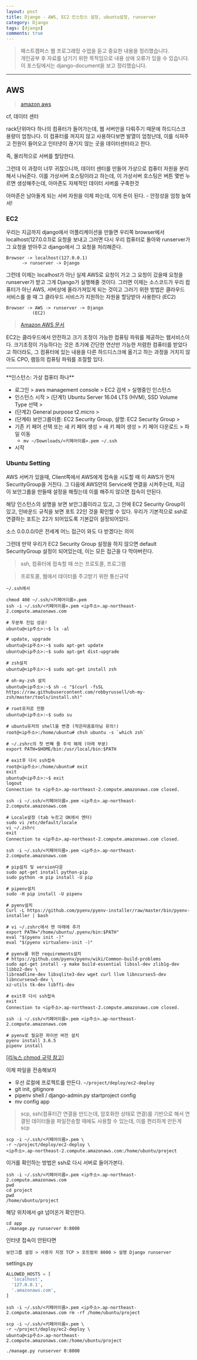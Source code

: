 ```yaml
---
layout: post
title: Django - AWS, EC2 인스턴스 설정, ubuntu설정, runserver
category: Django
tags: [django]
comments: true
---
```


> 패스트캠퍼스 웹 프로그래밍 수업을 듣고 중요한 내용을 정리했습니다.     
개인공부 후 자료를 남기기 위한 목적임으로 내용 상에 오류가 있을 수 있습니다.      
> 이 포스팅에서는 django-document을 보고 정리했습니다.

<hr>

## AWS

> [amazon aws](https://aws.amazon.com/ko/)

cf, 데이터 센터

rack단위마다 하나의 컴퓨터가 들어가는데, 웹 서버만을 다뤄주기 때문에 하드디스크 용량이 엄청나다. 이 컴퓨터를 꺼지지 않고 사용하다보면 발열이 엄청난데, 이를 식혀주고 전원이 들어오고 인터넷이 끊기지 않는 곳을 데이터센터라고 한다.

즉, 물리적으로 서버를 할당한다.

그런데 이 과정이 너무 귀찮으니까, 데이터 센터를 만들어 가상으로 컴퓨터 자원을 분리해서 나눠준다. 이를 가상서버 호스팅이라고 하는데, 이 가상서버 호스팅은 버튼 몇번 누르면 생성해주는데, 아마존도 자체적인 데이터 서버를 구축한것

아마존은 남아돌게 되는 서버 자원을 이제 파는데, 이게 돈이 된다. - 안정성을 엄청 높여서!

### EC2

우리는 지금까지 django에서 어플리케이션을 만들면 우리쪽 browser에서 localhost(127.0.0.1)로 요청을 보내고 그러면 다시 우리 컴퓨터로 돌아와 runserver가 그 요청을 받아주고 django에서 그 요청을 처리해준다.

```
Browser -> localhost(127.0.0.1)
      -> runserver -> Django
```

그런데 이제는 localhost가 아닌 실제 AWS로 요청이 가고 그 요청이 갔을때 요청을 runserver가 받고 그게 Django가 실행해줄 것이다. 그러면 이제는 소스코드가 우리 컴퓨터가 아닌 AWS, 서버상에 올라가져있게 되는 것이고 그러기 위한 방법은 클라우드 서비스를 쓸 때 그 클라우드 서비스가 지원하는 자원을 할당받아 사용한다 (EC2)

```
Browser -> AWS -> runserver -> Django
          (EC2)
```

> [Amazon AWS 문서](https://docs.aws.amazon.com/ko_kr/AWSEC2/latest/UserGuide/concepts.html)

EC2는 클라우드에서 안전하고 크기 조정이 가능한 컴퓨팅 파워를 제공하는 웹서비스이다. 크기조정이 가능하다는 것은 초기에 간단한 연산만 가능한 저렴한 컴퓨터를 받았다고 하더라도, 그 컴퓨터에 있는 내용을 다른 하드디스크에 옮기고 하는 과정을 거치지 않아도 CPO, 램등의 컴퓨팅 파워를 조절할 있다.

<hr>
**인스턴스: 가상 컴퓨터 하나**

- 로그인 > aws management console > EC2 검색 > 실행중인 인스턴스
- 인스턴스 시작 > (단계1) Ubuntu Server 16.04 LTS (HVM), SSD Volume Type 선택 >
- (단계2) General purpose t2.micro >
- (단계6) 보안그룹이름: EC2 Security Group, 설명: EC2 Security Group >
- 기존 키 페어 선택 또는 새 키 페어 생성 > 새 키 페어 생성 > 키 페어 다운로드 > 파일 이동
  - `mv ~/Downloads/<키페어이름>.pem ~/.ssh`
- 시작


### Ubuntu Setting

AWS 서버가 있을때, Client쪽에서 AWS에게 접속을 시도할 때 이 AWS가 먼저 SecurityGroup을 거친다. 그 다음에 AWS안의 Service에 연결을 시켜주는데, 지금 이 보안그룹을 만들때 설정을 해줬는데 이를 해주지 않으면 접속이 안된다.

해당 인스턴스의 설명을 보면 보안그룹이라고 있고, 그 안에 EC2 Security Group이 있고, 인바운드 규칙을 보면 포트 22인 것을 확인할 수 있다. 우리가 기본적으로 ssh로 연결하는 포트는 22가 되어있도록 기본값이 설정되어있다.

소스 0.0.0.0/0은 전세계 어느 접근이 와도 다 받겠다는 의미

그런데 만약 우리가 EC2 Security Group 설정을 하지 않으면 default SecurityGroup 설정이 되어있는데, 이는 모든 접근을 다 막아버린다.

> ssh, 컴퓨터에 접속할 때 쓰는 프로토콜, 프로그램

> 프로토콜, 웹에서 데이터를 주고받기 위한 통신규약

```
~/.ssh에서

chmod 400 ~/.ssh/<키페어이름>.pem
ssh -i ~/.ssh/<키페어이름>.pem <ip주소>.ap-northeast-2.compute.amazonaws.com

# 우분투 진입 성공!
ubuntu@<ip주소>:~$ ls -al

# update, upgrade
ubuntu@<ip주소>:~$ sudo apt-get update
ubuntu@<ip주소>:~$ sudo apt-get dist-upgrade

# zsh설치
ubuntu@<ip주소>:~$ sudo apt-get install zsh

# oh-my-zsh 설치
ubuntu@<ip주소>:~$ sh -c "$(curl -fsSL https://raw.githubusercontent.com/robbyrussell/oh-my-zsh/master/tools/install.sh)"

# root유저로 전환
ubuntu@<ip주소>:~$ sudo su

# ubuntu유저의 shell을 변경 (작은따옴표아님 유의!)
root@<ip주소>:/home/ubuntu# chsh ubuntu -s `which zsh`

# ~/.zshrc의 첫 번째 줄 주석 해제 (아래 부분)
export PATH=$HOME/bin:/usr/local/bin:$PATH

# exit후 다시 ssh접속
root@<ip주소>:/home/ubuntu# exit
exit
ubuntu@<ip주소>:~$ exit
logout
Connection to <ip주소>.ap-northeast-2.compute.amazonaws.com closed.

ssh -i ~/.ssh/<키페어이름>.pem <ip주소>.ap-northeast-2.compute.amazonaws.com

# Locale설정 (tab 누르고 OK에서 엔터)
sudo vi /etc/default/locale
vi ~/.zshrc
exit
Connection to <ip주소>.ap-northeast-2.compute.amazonaws.com closed.

ssh -i ~/.ssh/<키페어이름>.pem <ip주소>.ap-northeast-2.compute.amazonaws.com

# pip설치 및 version다운
sudo apt-get install python-pip
sudo python -m pip install -U pip

# pipenv설치
sudo -H pip install -U pipenv

# pyenv설치
Curl -L https://github.com/pyenv/pyenv-installer/raw/master/bin/pyenv-installer | bash

# vi ~/.zshrc에서 맨 아래에 추가
export PATH="/home/ubuntu/.pyenv/bin:$PATH"
eval "$(pyenv init -)"
eval "$(pyenv virtualenv-init -)"

# pyenv를 위한 requirements설치
# https://github.com/pyenv/pyenv/wiki/Common-build-problems
sudo apt-get install -y make build-essential libssl-dev zlib1g-dev libbz2-dev \
libreadline-dev libsqlite3-dev wget curl llvm libncurses5-dev libncursesw5-dev \
xz-utils tk-dev libffi-dev

# exit후 다시 ssh접속
exit
Connection to <ip주소>.ap-northeast-2.compute.amazonaws.com closed.

ssh -i ~/.ssh/<키페어이름>.pem <ip주소>.ap-northeast-2.compute.amazonaws.com

# pyenv로 필요한 파이썬 버전 설치
pyenv install 3.6.5
pipenv install
```

[[리눅스 chmod 규약 참고]](https://conory.com/blog/19194)


이제 파일을 전송해보자

- 우선 로컬에 프로젝트를 만든다. `~/project/deploy/ec2-deploy`
- git init, gitignore
- pipenv shell / django-admin.py startproject config
- mv config app

> scp, ssh(컴퓨터간 연결을 만드는데, 암호화한 상태로 연결)를 기반으로 해서 연결된 데이터들을 파일전송할 때에도 사용할 수 있는데, 이를 편리하게 만든게 scp

```
scp -i ~/.ssh/<키페어이름>.pem \
-r ~/project/deploy/ec2-deploy \
<ip주소>.ap-northeast-2.compute.amazonaws.com:/home/ubuntu/project
```

이거를 확인하는 방법은 ssh로 다시 서버로 들어가본다.
```
ssh -i ~/.ssh/<키페어이름>.pem <ip주소>.ap-northeast-2.compute.amazonaws.com
pwd
cd project
pwd
/home/ubuntu/project
```

해당 위치에서 git 넘어온거 확인한다.

```
cd app
./manage.py runserver 0:8000
```

인터넷 접속이 안된다면
```
보안그룹 설정 > 사용자 지정 TCP > 포트범위 8000 > 설명 Django runserver
```
settings.py

```python
ALLOWED_HOSTS = [
  'localhost',
  '127.0.0.1',
  '.amazonaws.com',
]
```
```
ssh -i ~/.ssh/<키페어이름>.pem <ip주소>.ap-northeast-2.compute.amazonaws.com rm -rf /home/ubuntu/project

scp -i ~/.ssh/<키페어이름>.pem \
-r ~/project/deploy/ec2-deploy \
ubuntu@<ip주소>.ap-northeast-2.compute.amazonaws.com:/home/ubuntu/project

./manage.py runserver 0:8000
```
